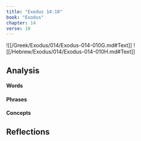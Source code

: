 ```yaml
---
title: "Exodus 14:10"
book: "Exodus"
chapter: 14
verse: 10
---
```

![[/Greek/Exodus/014/Exodus-014-010G.md#Text]]
![[/Hebrew/Exodus/014/Exodus-014-010H.md#Text]]

## Analysis

#### Words

#### Phrases

#### Concepts

## Reflections
